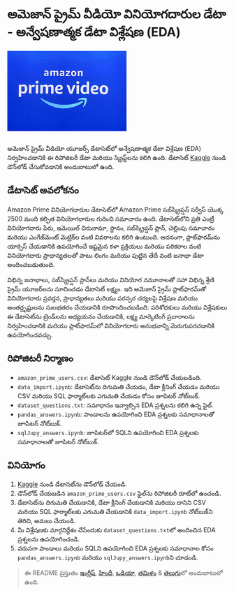 # అమెజాన్ ప్రైమ్ వీడియో వినియోగదారుల డేటా - అన్వేషణాత్మక డేటా విశ్లేషణ (EDA)

<img src="./apv_logo.jpg" alt="Logo" align="center">
<br><br>

అమెజాన్ ప్రైమ్ వీడియో యూజర్స్ డేటాసెట్‌లో అన్వేషణాత్మక డేటా విశ్లేషణ (EDA) నిర్వహించడానికి ఈ రిపోజిటరీ డేటా మరియు స్క్రిప్ట్‌లను కలిగి ఉంది. డేటాసెట్ [Kaggle](https://rb.gy/j1q1sg) నుండి డౌన్‌లోడ్ చేసుకోవడానికి అందుబాటులో ఉంది.

## డేటాసెట్ అవలోకనం

Amazon Prime వినియోగదారుల డేటాసెట్‌లో Amazon Prime సబ్‌స్క్రిప్షన్ సర్వీస్ యొక్క 2500 మంది కల్పిత వినియోగదారుల గురించి సమాచారం ఉంది. డేటాసెట్‌లోని ప్రతి ఎంట్రీ వినియోగదారు పేరు, ఇమెయిల్ చిరునామా, స్థానం, సబ్‌స్క్రిప్షన్ ప్లాన్, చెల్లింపు సమాచారం మరియు ఎంగేజ్‌మెంట్ మెట్రిక్‌ల వంటి వివరాలను కలిగి ఉంటుంది. అదనంగా, ప్లాట్‌ఫారమ్‌ను యాక్సెస్ చేయడానికి ఉపయోగించే ఇష్టమైన కళా ప్రక్రియలు మరియు పరికరాల వంటి వినియోగదారు ప్రాధాన్యతలతో పాటు లింగం మరియు పుట్టిన తేదీ వంటి జనాభా డేటా అందించబడుతుంది.

విభిన్న జనాభాలు, సబ్‌స్క్రిప్షన్ ప్లాన్‌లు మరియు వినియోగ నమూనాలతో సహా విభిన్న శ్రేణి ప్రైమ్ యూజర్‌లను సూచించడం డేటాసెట్ లక్ష్యం. ఇది అమెజాన్ ప్రైమ్ ప్లాట్‌ఫారమ్‌తో వినియోగదారు ప్రవర్తన, ప్రాధాన్యతలు మరియు పరస్పర చర్యలపై విశ్లేషణ మరియు అంతర్దృష్టులను సులభతరం చేయడానికి రూపొందించబడింది. పరిశోధకులు మరియు విశ్లేషకులు ఈ డేటాసెట్‌ను ట్రెండ్‌లను అధ్యయనం చేయడానికి, లక్ష్య మార్కెటింగ్ ప్రచారాలను నిర్వహించడానికి మరియు ప్లాట్‌ఫారమ్‌లో వినియోగదారు అనుభవాన్ని మెరుగుపరచడానికి ఉపయోగించవచ్చు.

## రిపోజిటరీ నిర్మాణం

- `amazon_prime_users.csv`: డేటాసెట్ Kaggle నుండి డౌన్‌లోడ్ చేయబడింది.
- `data_import.ipynb`: డేటాసెట్‌ను దిగుమతి చేయడం, డేటా క్లీనింగ్ చేయడం మరియు CSV మరియు SQL ఫార్మాట్‌లకు ఎగుమతి చేయడం కోసం జూపిటర్ నోట్‌బుక్.
- `dataset_questions.txt`: సమాధానం ఇవ్వాల్సిన EDA ప్రశ్నలను కలిగి ఉన్న ఫైల్.
- `pandas_answers.ipynb`: పాండాలను ఉపయోగించి EDA ప్రశ్నలకు సమాధానాలతో జూపిటర్ నోట్‌బుక్.
- `sqlJupy_answers.ipynb`: జూపిటర్‌లో SQLని ఉపయోగించి EDA ప్రశ్నలకు సమాధానాలతో జూపిటర్ నోట్‌బుక్.

## వినియోగం

1. [Kaggle](https://rb.gy/j1q1sg) నుండి డేటాసెట్‌ను డౌన్‌లోడ్ చేయండి.
2. డౌన్‌లోడ్ చేయబడిన `amazon_prime_users.csv` ఫైల్‌ను రిపోజిటరీ రూట్‌లో ఉంచండి.
3. డేటాసెట్‌ను దిగుమతి చేయడానికి, డేటా క్లీనింగ్ చేయడానికి మరియు దానిని CSV మరియు SQL ఫార్మాట్‌లకు ఎగుమతి చేయడానికి `data_import.ipynb` నోట్‌బుక్‌ని తెరిచి, అమలు చేయండి.
4. మీ విశ్లేషణకు మార్గనిర్దేశం చేసేందుకు `dataset_questions.txt`లో అందించిన EDA ప్రశ్నలను ఉపయోగించండి.
5. వరుసగా పాండాలు మరియు SQLని ఉపయోగించి EDA ప్రశ్నలకు సమాధానాల కోసం `pandas_answers.ipynb` మరియు `sqlJupy_answers.ipynb`ని చూడండి.

> ఈ README ప్రస్తుతం [ఇంగ్లీష్](./README.md), [హిందీ](./README.hi.md), [ఒడియా](./README.or.md), [తమిళం](./README.ta.md) & [తెలుగు](./README.te.md)లో అందుబాటులో ఉంది.
